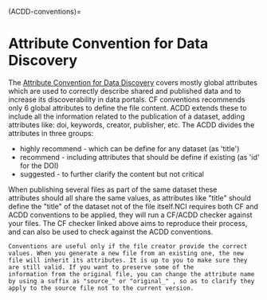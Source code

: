 (ACDD-conventions)=
# Attribute Convention for Data Discovery
The [Attribute Convention for Data Discovery](https://wiki.esipfed.org/Attribute_Convention_for_Data_Discovery_1-3) covers mostly global attributes which are used to correctly describe shared and published data and to increase its discoverability in data portals. CF conventions recommends only 6 global attributes to define the file content. 
ACDD extends these to include all the information related to the publication of a dataset, adding attributes like: doi, keywords, creator, publisher, etc. The ACDD divides the attributes in three groups: 
* highly recommend - which can be define for any dataset (as 'title') 
* recommend - including attributes that should be define if existing (as
'id' for the DOI) 
* suggested - to further clarify the content but not critical 

When publishing several files as part of the same dataset these attributes should all share the same values, as attributes like "title" should define the "title" of the dataset not of the file itself.NCI requires both CF and ACDD conventions to be applied, they will run a CF/ACDD checker against your files. The CF checker linked above aims to reproduce their process, and can also be used to check against the ACDD conventions. 

```{warning}
Conventions are useful only if the file creator provide the correct values. When you generate a new file from an existing one, the new file will inherit its attributes. It is up to you to make sure they are still valid. If you want to preserve some of the
information from the original file, you can change the attribute name by using a suffix as "source_" or "original_" , so as to clarify they apply to the source file not to the current version.
```
